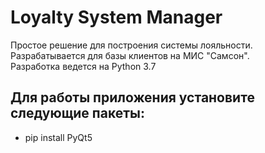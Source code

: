 # Loyalty System Manager
Простое решение для построения системы лояльности.  
Разрабатывается для базы клиентов на МИС "Самсон".  
Разработка ведется на Python 3.7

## Для работы приложения установите следующие пакеты:
* pip install PyQt5
